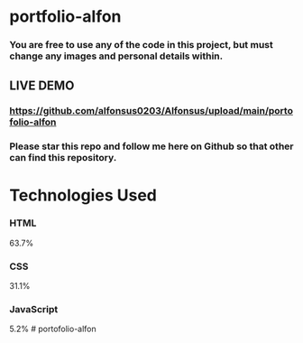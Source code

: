 # portfolio-alfon
### You are free to use any of the code in this project, but must change any images and personal details within.
## LIVE DEMO
### https://github.com/alfonsus0203/Alfonsus/upload/main/portofolio-alfon
### Please star this repo and follow me here on Github so that other can find this repository.

# Technologies Used

### HTML
63.7%
 
### CSS
31.1%
 
### JavaScript
5.2%
#   p o r t o f o l i o - a l f o n  
 